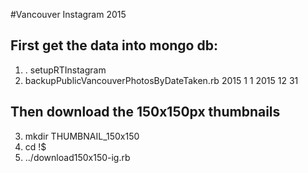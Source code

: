 #Vancouver Instagram 2015

## First get the data into mongo db:

1. . setupRTInstagram
2. backupPublicVancouverPhotosByDateTaken.rb 2015 1 1 2015 12 31

## Then download the 150x150px thumbnails
3. mkdir THUMBNAIL_150x150
4. cd !$
5. ../download150x150-ig.rb
